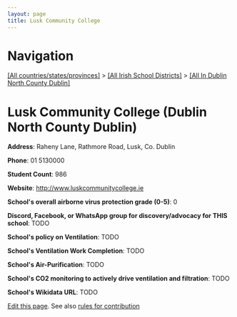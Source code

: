 ```yaml
---
layout: page
title: Lusk Community College
---
```

# Navigation

[[All countries/states/provinces]](../../..) > [[All Irish School Districts]](../..) > [[All In Dublin North County Dublin]](..)

# Lusk Community College (Dublin North County Dublin)

**Address**: Raheny Lane, Rathmore Road, Lusk, Co. Dublin

**Phone**: 01 5130000

**Student Count**: 986

**Website**: <http://www.luskcommunitycollege.ie>

**School's overall airborne virus protection grade (0-5)**: 0

**Discord, Facebook, or WhatsApp group for discovery/advocacy for THIS school**: TODO

**School's policy on Ventilation**: TODO

**School's Ventilation Work Completion**: TODO

**School's Air-Purification**: TODO

**School's CO2 monitoring to actively drive ventilation and filtration**: TODO

**School's Wikidata URL**: TODO


[Edit this page](https://github.com/ventilate-schools/Ireland/edit/main/./Dublin_North_County_Dublin/Lusk_Community_College.md). See also [rules for contribution](../../../contribution-rules/)